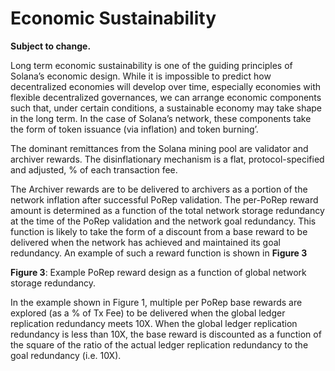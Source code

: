 # Economic Sustainability

**Subject to change.**

Long term economic sustainability is one of the guiding principles of Solana’s economic design. While it is impossible to predict how decentralized economies will develop over time, especially economies with flexible decentralized governances, we can arrange economic components such that, under certain conditions, a sustainable economy may take shape in the long term. In the case of Solana’s network, these components take the form of token issuance \(via inflation\) and token burning’.

The dominant remittances from the Solana mining pool are validator and archiver rewards. The disinflationary mechanism is a flat, protocol-specified and adjusted, % of each transaction fee.

The Archiver rewards are to be delivered to archivers as a portion of the network inflation after successful PoRep validation. The per-PoRep reward amount is determined as a function of the total network storage redundancy at the time of the PoRep validation and the network goal redundancy. This function is likely to take the form of a discount from a base reward to be delivered when the network has achieved and maintained its goal redundancy. An example of such a reward function is shown in **Figure 3**

**Figure 3**: Example PoRep reward design as a function of global network storage redundancy.

In the example shown in Figure 1, multiple per PoRep base rewards are explored \(as a % of Tx Fee\) to be delivered when the global ledger replication redundancy meets 10X. When the global ledger replication redundancy is less than 10X, the base reward is discounted as a function of the square of the ratio of the actual ledger replication redundancy to the goal redundancy \(i.e. 10X\).

